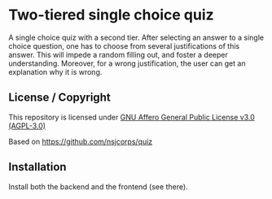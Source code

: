 # Two-tiered single choice quiz
A single choice quiz with a second tier. After selecting an answer to a single choice question, one has to choose from several justifications of this answer. This will impede a random filling out, and foster a deeper understanding. Moreover, for a wrong justification, the user can get an explanation why it is wrong.

## License / Copyright

This repository is licensed under [GNU Affero General Public License v3.0 (AGPL-3.0)](https://www.gnu.org/licenses/agpl-3.0.en.html)

Based on https://github.com/nsjcorps/quiz

## Installation
Install both the backend and the frontend (see there).

